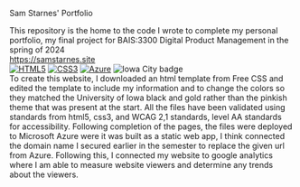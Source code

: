 Sam Starnes' Portfolio

This repository is the home to the code I wrote to complete my personal portfolio, my final project for BAIS:3300 Digital Product Management in the spring of 2024
<br>
https://samstarnes.site
<br>
[![HTML5](https://img.shields.io/badge/HTML5-Markup-orange?style=for-the-badge&logo=html5&logoColor=white)](https://developer.mozilla.org/en-US/docs/Web/HTML) [![CSS3](https://img.shields.io/badge/CSS3-Style-blue?style=for-the-badge&logo=css3&logoColor=white)](https://developer.mozilla.org/en-US/docs/Web/CSS) [![Azure](https://img.shields.io/badge/Azure-Cloud-blue?style=for-the-badge&logo=microsoft-azure&logoColor=white)](https://azure.microsoft.com/) ![Iowa City badge](https://img.shields.io/static/v1?message=IA&logo=google-maps&labelColor=ffcd00&color=000000&logoColor=black&label=Iowa%20City&style=for-the-badge)
<br>
To create this website, I downloaded an html template from Free CSS and edited the template to include my information and to change the colors so they matched the University of Iowa black and gold rather than the pinkish theme that was present at the start. All the files have been validated using standards from html5, css3, and WCAG 2,1 standards, level AA standards for accessibility. Following completion of the pages, the files were deployed to Microsoft Azure were it was built as a static web app, I think connected the domain name I secured earlier in the semester to replace the given url from Azure. Following this, I connected my website to google analytics where I am able to measure website viewers and determine any trends about the viewers.


